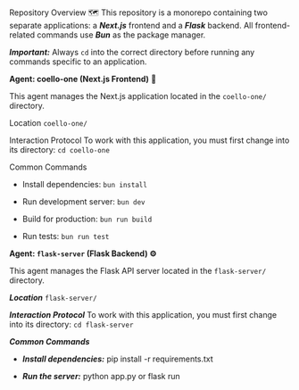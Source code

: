 Repository Overview 🗺️
This repository is a monorepo containing two separate applications: a ***Next.js*** frontend and a ***Flask*** backend. All frontend-related commands use ***Bun*** as the package manager.

***Important:*** Always `cd` into the correct directory before running any commands specific to an application.

**Agent: coello-one (Next.js Frontend)** 🎨

This agent manages the Next.js application located in the `coello-one/` directory.

Location
`coello-one/`

Interaction Protocol
To work with this application, you must first change into its directory:
`cd coello-one`

Common Commands
 - Install dependencies: `bun install`

 - Run development server: `bun dev`

 - Build for production: `bun run build`

 - Run tests: `bun run test`

**Agent: `flask-server` (Flask Backend) ⚙️**

This agent manages the Flask API server located in the `flask-server/` directory.

***Location***
`flask-server/`

***Interaction Protocol***
To work with this application, you must first change into its directory:
`cd flask-server`

***Common Commands***
 - ***Install dependencies:*** pip install -r requirements.txt

 - ***Run the server:*** python app.py or flask run